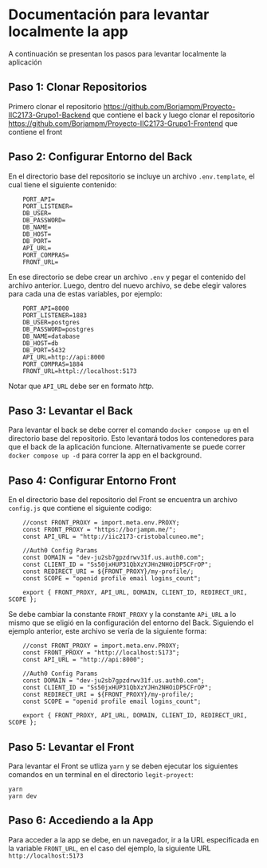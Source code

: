 # Documentación para levantar localmente la app

A continuación se presentan los pasos para levantar localmente la aplicación

## Paso 1: Clonar Repositorios

Primero clonar el repositorio https://github.com/Borjampm/Proyecto-IIC2173-Grupo1-Backend que contiene el back y luego clonar el repositorio https://github.com/Borjampm/Proyecto-IIC2173-Grupo1-Frontend que contiene el front

## Paso 2: Configurar Entorno del Back

En el directorio base del repositorio se incluye un archivo `.env.template`, el cual tiene el siguiente contenido:

        PORT_API=
        PORT_LISTENER=
        DB_USER=
        DB_PASSWORD=
        DB_NAME=
        DB_HOST=
        DB_PORT=
        API_URL=
        PORT_COMPRAS=
        FRONT_URL=

En ese directorio se debe crear un archivo `.env` y pegar el contenido del archivo anterior. Luego, dentro del nuevo archivo, se debe elegir valores para cada una de estas variables, por ejemplo:

        PORT_API=8000
        PORT_LISTENER=1883
        DB_USER=postgres
        DB_PASSWORD=postgres
        DB_NAME=database
        DB_HOST=db
        DB_PORT=5432
        API_URL=http://api:8000
        PORT_COMPRAS=1884
        FRONT_URL=httpl://localhost:5173

Notar que `API_URL` debe ser en formato *http*.

## Paso 3: Levantar el Back

Para levantar el back se debe correr el comando `docker compose up` en el directorio base del repositorio. Esto levantará todos los contenedores para que el back de la aplicación funcione. Alternativamente se puede correr `docker compose up -d` para correr la app en el background.

## Paso 4: Configurar Entorno Front

En el directorio base del repositorio del Front se encuentra un archivo `config.js` que contiene el siguiente codigo:

        //const FRONT_PROXY = import.meta.env.PROXY;
        const FRONT_PROXY = "https://borjampm.me/";
        const API_URL = "http://iic2173-cristobalcuneo.me";

        //Auth0 Config Params
        const DOMAIN = "dev-ju2sb7gpzdrwv31f.us.auth0.com";
        const CLIENT_ID = "Ss50jxHUP31QbXzYJHn2NHOiDP5CFrOP";
        const REDIRECT_URI = ${FRONT_PROXY}/my-profile/;
        const SCOPE = "openid profile email logins_count";

        export { FRONT_PROXY, API_URL, DOMAIN, CLIENT_ID, REDIRECT_URI, SCOPE };

Se debe cambiar la constante `FRONT_PROXY` y la constante `APi_URL` a lo mismo que se eligió en la configuración del entorno del Back. Siguiendo el ejemplo anterior, este archivo se vería de la siguiente forma:

        //const FRONT_PROXY = import.meta.env.PROXY;
        const FRONT_PROXY = "http://localhost:5173";
        const API_URL = "http://api:8000";

        //Auth0 Config Params
        const DOMAIN = "dev-ju2sb7gpzdrwv31f.us.auth0.com";
        const CLIENT_ID = "Ss50jxHUP31QbXzYJHn2NHOiDP5CFrOP";
        const REDIRECT_URI = ${FRONT_PROXY}/my-profile/;
        const SCOPE = "openid profile email logins_count";

        export { FRONT_PROXY, API_URL, DOMAIN, CLIENT_ID, REDIRECT_URI, SCOPE };

## Paso 5: Levantar el Front

Para levantar el Front se utliza `yarn` y se deben ejecutar los siguientes comandos en un terminal en el directorio `legit-proyect`:

    yarn
    yarn dev

## Paso 6: Accediendo a la App

Para acceder a la app se debe, en un navegador, ir a la URL especificada en la variable `FRONT_URL`, en el caso del ejemplo, la siguiente URL `http://localhost:5173`
